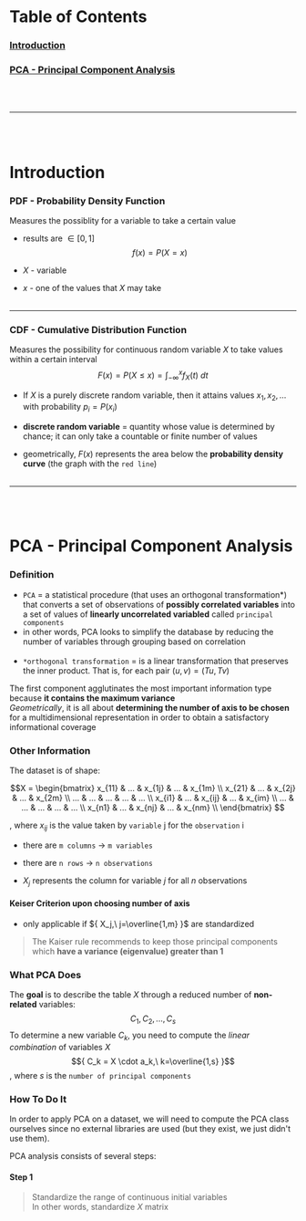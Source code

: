 # Table of Contents
### [Introduction](#introduction-1)
### [PCA - Principal Component Analysis](#pca---principal-component-analysis-1)
<br></br>

---
<br></br>

# Introduction

### PDF - Probability Density Function
Measures the possiblity for a variable to take a certain value
- results are ${ \in [0,1] }$ \
$${ f(x) = P(X=x) }$$

- ${X}$ - variable
- ${x}$ - one of the values that ${X}$ may take
<br></br>
---

### CDF - Cumulative Distribution Function
Measures the possibility for continuous random variable ${X}$ to take values within a certain interval
$${ F(x) = P(X \le x ) = \int_{-\infty}^{x} f_X(t) \ dt}$$

- If ${X}$ is a purely discrete random variable, then it attains values ${x_1, x_2, ...}$ with probability ${p_i = P(x_i)}$

- **discrete random variable** = quantity whose value is determined by chance; it can only take a countable or finite number of values

- geometrically, ${F(x)}$ represents the area below the **probability density curve** (the graph with the `red line`)
<br></br>
---
<br></br>

# PCA - Principal Component Analysis
### Definition
- `PCA` = a statistical procedure (that uses an orthogonal transformation*) that converts a set of observations of **possibly correlated variables** into a set of values of **linearly uncorrelated variabled** called `principal components`
- in other words, PCA looks to simplify the database by reducing the number of variables through grouping based on correlation
<br></br>
- `*orthogonal transformation` = is a linear transformation that preserves the inner product. That is, for each pair ${(u,v) = (Tu,Tv)}$


The first component agglutinates the most important information type because **it contains the maximum variance** \
*Geometrically*, it is all about **determining the number of axis to be chosen** for a multidimensional representation in order to obtain a satisfactory informational coverage

### Other Information
The dataset is of shape:
```math
X = 
\begin{bmatrix} 
x_{11} & ... & x_{1j} & ... & x_{1m} \\
x_{21} & ... & x_{2j} & ... & x_{2m} \\
... & ... & ... & ... & ... \\
x_{i1} & ... & x_{ij} & ... & x_{im} \\
... & ... & ... & ... & ... \\
x_{n1} & ... & x_{nj} & ... & x_{nm} \\
\end{bmatrix} 
```
, where ${x_{ij}}$ is the value taken by `variable` j for the `observation` i
- there are `m columns` -> `m variables`
- there are `n rows` -> `n observations`

- ${X_j}$ represents the column for variable ${j}$ for all ${n}$ observations

#### Keiser Criterion upon choosing number of axis
- only applicable if ${ X_j,\ j=\overline{1,m} }$ are standardized
> The Kaiser rule recommends to keep those principal components which **have a variance (eigenvalue) greater than 1**

### What PCA Does
The **goal** is to describe the table ${X}$ through a reduced number of **non-related** variables:
$${ C_1, C_2, ..., C_s }$$
To determine a new variable ${C_k}$, you need to compute the *linear combination* of variables ${X}$
$${ C_k = X \cdot a_k,\ k=\overline{1,s} }$$
, where ${s}$ is the `number of principal components`

### How To Do It
In order to apply PCA on a dataset, we will need to compute the PCA class ourselves since no external libraries are used (but they exist, we just didn't use them).

PCA analysis consists of several steps:

#### Step 1
> Standardize the range of continuous initial variables \
> In other words, standardize ${X}$ matrix
